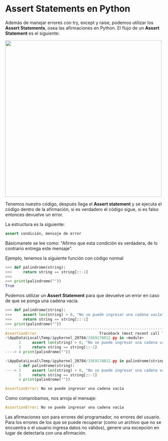 # Assert Statements en Python

Además de manejar errores con try, except y raise, podemos utilizar los **Assert Statements**, osea las afirmaciones en Python. El flujo de un **Assert Statement** es el siguiente:

<img src='https://i.imgur.com/gAe2EUj.png' width="500" align="center">

Tenemos nuestro código, después llega el **Assert statement** y se ejecuta el código dentro de la afirmación, si es verdadero el código sigue, si es falso entonces devuelve un error.

La estructura es la siguiente:

```python
assert condición, mensaje de error
```

Básicmanete se lee como: "Afirmo que esta condición es verdadera, de lo contrario entrega este mensaje".

Ejemplo, tenemos la siguiente función con código normal

```python
>>> def palindrome(string):
>>>     return string == string[::-1]
>>>
>>> print(palindrome(""))
True
```

Podemos utilizar un **Assert Statement** para que devuelve un error en caso de que se ponga una cadena vacía.

```python
>>> def palindrome(string):
>>>     assert len(string) > 0, "No se puede ingresar una cadena vacía"
>>>     return string == string[::-1]
>>> print(palindrome(""))
---------------------------------------------------------------------------
AssertionError                            Traceback (most recent call last)
~\AppData\Local\Temp/ipykernel_20784/3369178012.py in <module>
      2     assert len(string) > 0, "No se puede ingresar una cadena vacía"
      3     return string == string[::-1]
----> 4 print(palindrome(""))

~\AppData\Local\Temp/ipykernel_20784/3369178012.py in palindrome(string)
      1 def palindrome(string):
----> 2     assert len(string) > 0, "No se puede ingresar una cadena vacía"
      3     return string == string[::-1]
      4 print(palindrome(""))

AssertionError: No se puede ingresar una cadena vacía
```

Como comprobamos, nos arroja el mensaje:

```python
AssertionError: No se puede ingresar una cadena vacía
```

Las afirmaciones son para errores del programador, no errores del usuario. Para los errores de los que se puede recuperar (como un archivo que no se encuentra o el usuario ingresa datos no válidos), genere una excepción en lugar de detectarla con una afirmación.

